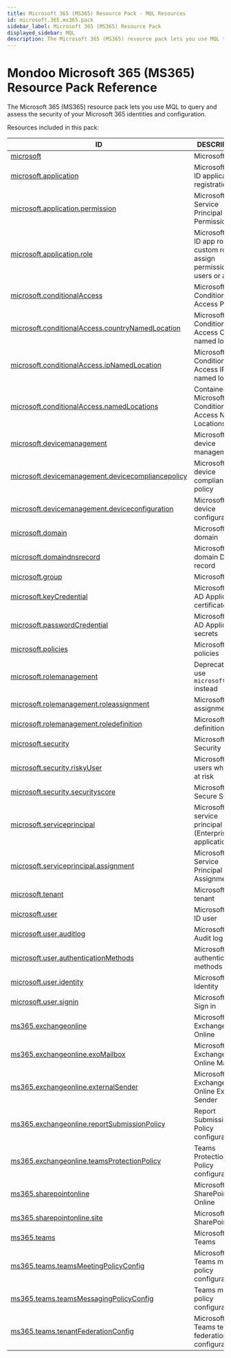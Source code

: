 ```yaml
---
title: Microsoft 365 (MS365) Resource Pack - MQL Resources
id: microsoft.365.ms365.pack
sidebar_label: Microsoft 365 (MS365) Resource Pack
displayed_sidebar: MQL
description: The Microsoft 365 (MS365) resource pack lets you use MQL to query and assess the security of your Microsoft 365 identities and configuration.
---
```


# Mondoo Microsoft 365 (MS365) Resource Pack Reference

The Microsoft 365 (MS365) resource pack lets you use MQL to query and assess the security of your Microsoft 365 identities and configuration.

Resources included in this pack:

| ID                                                                                                        | DESCRIPTION                                                                          |
| --------------------------------------------------------------------------------------------------------- | ------------------------------------------------------------------------------------ |
| [microsoft](microsoft.md)                                                                                 | Microsoft                                                                            |
| [microsoft.application](microsoft.application.md)                                                         | Microsoft Entra ID application registration                                          |
| [microsoft.application.permission](microsoft.application.permission.md)                                   | Microsoft Service Principal Permission                                               |
| [microsoft.application.role](microsoft.application.role.md)                                               | Microsoft Entra ID app roles are custom roles to assign permissions to users or apps |
| [microsoft.conditionalAccess](microsoft.conditionalaccess.md)                                             | Microsoft Conditional Access Policies                                                |
| [microsoft.conditionalAccess.countryNamedLocation](microsoft.conditionalaccess.countrynamedlocation.md)   | Microsoft Conditional Access Country named location                                  |
| [microsoft.conditionalAccess.ipNamedLocation](microsoft.conditionalaccess.ipnamedlocation.md)             | Microsoft Conditional Access IP named location                                       |
| [microsoft.conditionalAccess.namedLocations](microsoft.conditionalaccess.namedlocations.md)               | Container for Microsoft Conditional Access Named Locations                           |
| [microsoft.devicemanagement](microsoft.devicemanagement.md)                                               | Microsoft device management                                                          |
| [microsoft.devicemanagement.devicecompliancepolicy](microsoft.devicemanagement.devicecompliancepolicy.md) | Microsoft device compliance policy                                                   |
| [microsoft.devicemanagement.deviceconfiguration](microsoft.devicemanagement.deviceconfiguration.md)       | Microsoft device configuration                                                       |
| [microsoft.domain](microsoft.domain.md)                                                                   | Microsoft domain                                                                     |
| [microsoft.domaindnsrecord](microsoft.domaindnsrecord.md)                                                 | Microsoft domain DNS record                                                          |
| [microsoft.group](microsoft.group.md)                                                                     | Microsoft group                                                                      |
| [microsoft.keyCredential](microsoft.keycredential.md)                                                     | Microsoft Entra AD Application certificate                                           |
| [microsoft.passwordCredential](microsoft.passwordcredential.md)                                           | Microsoft Entra AD Application secrets                                               |
| [microsoft.policies](microsoft.policies.md)                                                               | Microsoft policies                                                                   |
| [microsoft.rolemanagement](microsoft.rolemanagement.md)                                                   | Deprecated: use `microsoft.roles` instead                                            |
| [microsoft.rolemanagement.roleassignment](microsoft.rolemanagement.roleassignment.md)                     | Microsoft role assignment                                                            |
| [microsoft.rolemanagement.roledefinition](microsoft.rolemanagement.roledefinition.md)                     | Microsoft role definition                                                            |
| [microsoft.security](microsoft.security.md)                                                               | Microsoft Security                                                                   |
| [microsoft.security.riskyUser](microsoft.security.riskyuser.md)                                           | Microsoft Entra users who are at risk                                                |
| [microsoft.security.securityscore](microsoft.security.securityscore.md)                                   | Microsoft Secure Score                                                               |
| [microsoft.serviceprincipal](microsoft.serviceprincipal.md)                                               | Microsoft service principal (Enterprise application)                                 |
| [microsoft.serviceprincipal.assignment](microsoft.serviceprincipal.assignment.md)                         | Microsoft Service Principal Assignment                                               |
| [microsoft.tenant](microsoft.tenant.md)                                                                   | Microsoft Entra tenant                                                               |
| [microsoft.user](microsoft.user.md)                                                                       | Microsoft Entra ID user                                                              |
| [microsoft.user.auditlog](microsoft.user.auditlog.md)                                                     | Microsoft User Audit log                                                             |
| [microsoft.user.authenticationMethods](microsoft.user.authenticationmethods.md)                           | Microsoft Entra authentication methods                                               |
| [microsoft.user.identity](microsoft.user.identity.md)                                                     | Microsoft User Identity                                                              |
| [microsoft.user.signin](microsoft.user.signin.md)                                                         | Microsoft User Sign in                                                               |
| [ms365.exchangeonline](ms365.exchangeonline.md)                                                           | Microsoft 365 Exchange Online                                                        |
| [ms365.exchangeonline.exoMailbox](ms365.exchangeonline.exomailbox.md)                                     | Microsoft 365 Exchange Online Mailbox                                                |
| [ms365.exchangeonline.externalSender](ms365.exchangeonline.externalsender.md)                             | Microsoft 365 Exchange Online External Sender                                        |
| [ms365.exchangeonline.reportSubmissionPolicy](ms365.exchangeonline.reportsubmissionpolicy.md)             | Report Submission Policy configuration                                               |
| [ms365.exchangeonline.teamsProtectionPolicy](ms365.exchangeonline.teamsprotectionpolicy.md)               | Teams Protection Policy configuration                                                |
| [ms365.sharepointonline](ms365.sharepointonline.md)                                                       | Microsoft 365 SharePoint Online                                                      |
| [ms365.sharepointonline.site](ms365.sharepointonline.site.md)                                             | Microsoft 365 SharePoint Site                                                        |
| [ms365.teams](ms365.teams.md)                                                                             | Microsoft 365 Teams                                                                  |
| [ms365.teams.teamsMeetingPolicyConfig](ms365.teams.teamsmeetingpolicyconfig.md)                           | Microsoft 365 Teams meeting policy configuration                                     |
| [ms365.teams.teamsMessagingPolicyConfig](ms365.teams.teamsmessagingpolicyconfig.md)                       | Teams meeting policy configuration                                                   |
| [ms365.teams.tenantFederationConfig](ms365.teams.tenantfederationconfig.md)                               | Microsoft 365 Teams tenant federation configuration                                  |
